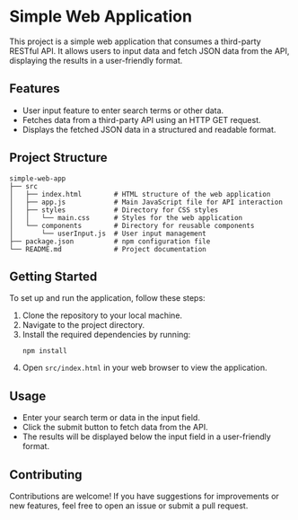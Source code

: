 # Simple Web Application

This project is a simple web application that consumes a third-party RESTful API. It allows users to input data and fetch JSON data from the API, displaying the results in a user-friendly format.

## Features

- User input feature to enter search terms or other data.
- Fetches data from a third-party API using an HTTP GET request.
- Displays the fetched JSON data in a structured and readable format.

## Project Structure

```
simple-web-app
├── src
│   ├── index.html        # HTML structure of the web application
│   ├── app.js            # Main JavaScript file for API interaction
│   ├── styles            # Directory for CSS styles
│   │   └── main.css      # Styles for the web application
│   └── components        # Directory for reusable components
│       └── userInput.js  # User input management
├── package.json          # npm configuration file
└── README.md             # Project documentation
```

## Getting Started

To set up and run the application, follow these steps:

1. Clone the repository to your local machine.
2. Navigate to the project directory.
3. Install the required dependencies by running:
   ```
   npm install
   ```
4. Open `src/index.html` in your web browser to view the application.

## Usage

- Enter your search term or data in the input field.
- Click the submit button to fetch data from the API.
- The results will be displayed below the input field in a user-friendly format.

## Contributing

Contributions are welcome! If you have suggestions for improvements or new features, feel free to open an issue or submit a pull request.